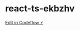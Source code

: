 # react-ts-ekbzhv

[Edit in Codeflow ⚡️](https://stackblitz.com/~/github.com/nirshtam/react-ts-ekbzhv)